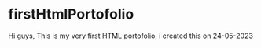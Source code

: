 # firstHtmlPortofolio
Hi guys, This is my very first HTML portofolio, i created this on 24-05-2023 

